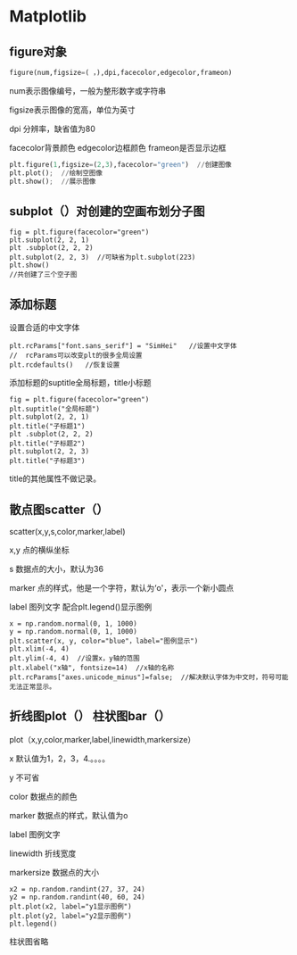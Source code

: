  # Matplotlib

## figure对象

```python
figure(num,figsize=( ，),dpi,facecolor,edgecolor,frameon)
```

num表示图像编号，一般为整形数字或字符串

figsize表示图像的宽高，单位为英寸

dpi 分辨率，缺省值为80

facecolor背景颜色   edgecolor边框颜色  frameon是否显示边框

```python
plt.figure(1,figsize=(2,3),facecolor="green")  //创建图像
plt.plot();  //绘制空图像
plt.show();  //展示图像
```

## subplot（）对创建的空画布划分子图

```
fig = plt.figure(facecolor="green")
plt.subplot(2, 2, 1)
plt .subplot(2, 2, 2)
plt.subplot(2, 2, 3)  //可缺省为plt.subplot(223)
plt.show()
//共创建了三个空子图
```

## 添加标题

设置合适的中文字体

```
plt.rcParams["font.sans_serif"] = "SimHei"   //设置中文字体
//  rcParams可以改变plt的很多全局设置
plt.rcdefaults()   //恢复设置
```

添加标题的suptitle全局标题，title小标题

```
fig = plt.figure(facecolor="green")
plt.suptitle("全局标题")
plt.subplot(2, 2, 1)
plt.title("子标题1")
plt .subplot(2, 2, 2)
plt.title("子标题2")
plt.subplot(2, 2, 3)
plt.title("子标题3")
```

title的其他属性不做记录。

## 散点图scatter（）

scatter(x,y,s,color,marker,label)

x,y  点的横纵坐标

s 数据点的大小，默认为36

marker 点的样式，他是一个字符，默认为‘o'，表示一个新小圆点

label  图列文字  配合plt.legend()显示图例

```
x = np.random.normal(0, 1, 1000)
y = np.random.normal(0, 1, 1000)
plt.scatter(x, y, color="blue"，label="图例显示")
plt.xlim(-4, 4)
plt.ylim(-4, 4)  //设置x，y轴的范围
plt.xlabel("x轴", fontsize=14)  //x轴的名称
plt.rcParams["axes.unicode_minus"]=false;  //解决默认字体为中文时，符号可能无法正常显示。
```

## 折线图plot（） 柱状图bar（）

plot（x,y,color,marker,label,linewidth,markersize）

x 默认值为1，2，3，4.。。。。

y 不可省

color 数据点的颜色

marker  数据点的样式，默认值为o

label 图例文字

linewidth 折线宽度

markersize 数据点的大小

```
x2 = np.random.randint(27, 37, 24)
y2 = np.random.randint(40, 60, 24)
plt.plot(x2, label="y1显示图例")
plt.plot(y2, label="y2显示图例")
plt.legend()
```

柱状图省略




